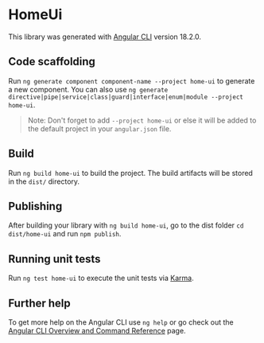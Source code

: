 # HomeUi

This library was generated with [Angular CLI](https://github.com/angular/angular-cli) version 18.2.0.

## Code scaffolding

Run `ng generate component component-name --project home-ui` to generate a new component. You can also use `ng generate directive|pipe|service|class|guard|interface|enum|module --project home-ui`.
> Note: Don't forget to add `--project home-ui` or else it will be added to the default project in your `angular.json` file. 

## Build

Run `ng build home-ui` to build the project. The build artifacts will be stored in the `dist/` directory.

## Publishing

After building your library with `ng build home-ui`, go to the dist folder `cd dist/home-ui` and run `npm publish`.

## Running unit tests

Run `ng test home-ui` to execute the unit tests via [Karma](https://karma-runner.github.io).

## Further help

To get more help on the Angular CLI use `ng help` or go check out the [Angular CLI Overview and Command Reference](https://angular.dev/tools/cli) page.
